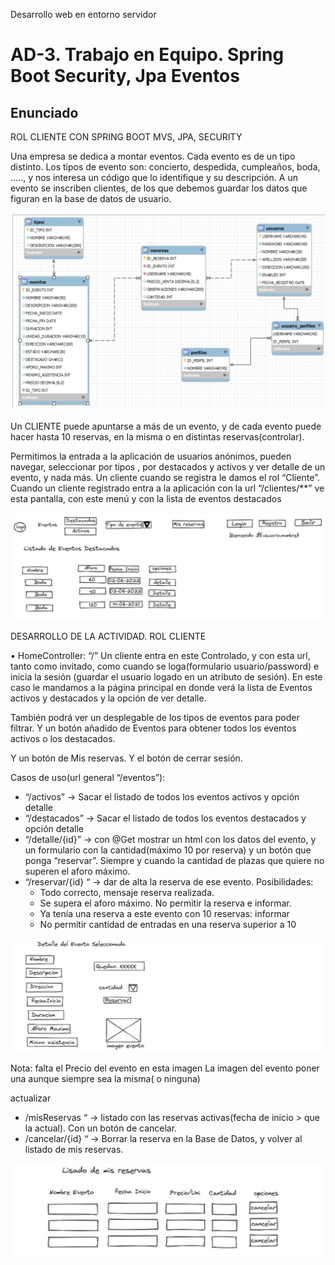 Desarrollo web en entorno servidor

# AD-3. Trabajo en Equipo. Spring Boot Security, Jpa Eventos

## Enunciado

ROL CLIENTE CON SPRING BOOT MVS, JPA, SECURITY

Una empresa se dedica a montar eventos.
Cada evento es de un tipo distinto. Los tipos de evento son: concierto, despedida, cumpleaños, boda, ….., y nos interesa un código que lo identifique y su descripción.
A un evento se inscriben clientes, de los que debemos guardar los datos que figuran en la base de datos de usuario.

![imagen](/Desarrollo_WE_Servidor_AD-3_imagen1.png)

Un CLIENTE puede apuntarse a más de un evento, y de cada evento puede hacer hasta 10 reservas, en la misma o en distintas reservas(controlar).

Permitimos la entrada a la aplicación de usuarios anónimos, pueden navegar, seleccionar por tipos , por destacados y activos y ver detalle de un evento, y nada más.
Un cliente cuando se registra le damos el rol “Cliente”.
Cuando un cliente registrado entra a la aplicación con la url “/clientes/**” ve esta pantalla, con este menú y con la lista de eventos destacados

![imagen](/Desarrollo_WE_Servidor_AD-3_imagen2.png)

DESARROLLO DE LA ACTIVIDAD. ROL CLIENTE

• HomeController: “/”
Un cliente entra en este Controlado, y con esta url, tanto como invitado, como cuando se loga(formulario usuario/password) e inicia la sesión (guardar el usuario logado en un atributo de sesión). En este caso le mandamos a la página principal en donde verá la lista de Eventos activos y destacados y la opción de ver detalle.

También podrá ver un desplegable de los tipos de eventos para poder filtrar. Y un botón añadido de Eventos para obtener todos los eventos activos o los destacados.

Y un botón de Mis reservas. Y el botón de cerrar sesión.

Casos de uso(url general “/eventos”):
- “/activos” -> Sacar el listado de todos los eventos activos y opción detalle
- “/destacados” -> Sacar el listado de todos los eventos destacados y opción detalle
- “/detalle/{id}” -> con @Get mostrar un html con los datos del evento, y un formulario con la cantidad(máximo 10 por reserva) y un botón que ponga “reservar”. Siempre y cuando la cantidad de plazas que quiere no superen el aforo máximo.
- “/reservar/{id} “ -> dar de alta la reserva de ese evento. Posibilidades:
    * Todo correcto, mensaje reserva realizada.
    * Se supera el aforo máximo. No permitir la reserva e informar.
    * Ya tenía una reserva a este evento con 10 reservas: informar
    * No permitir cantidad de entradas en una reserva superior a 10

![imagen](/Desarrollo_WE_Servidor_AD-3_imagen3.png)

Nota: falta el Precio del evento en esta imagen
La imagen del evento poner una aunque siempre sea la misma( o ninguna)

actualizar
- /misReservas “ -> listado con las reservas activas(fecha de inicio > que la actual). Con un botón de cancelar.
- /cancelar/{id} “ -> Borrar la reserva en la Base de Datos, y volver al listado de mis reservas.

![imagen](/Desarrollo_WE_Servidor_AD-3_imagen4.png)